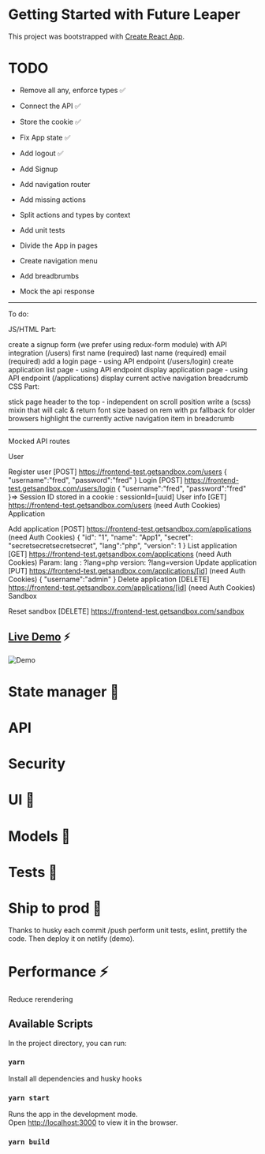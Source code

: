# Getting Started with Future Leaper

This project was bootstrapped with [Create React App](https://github.com/facebook/create-react-app).

# TODO

- Remove all any, enforce types ✅
- Connect the API ✅
- Store the cookie ✅
- Fix App state ✅
- Add logout ✅
- Add Signup

- Add navigation router
- Add missing actions
- Split actions and types by context
- Add unit tests
- Divide the App in pages
- Create navigation menu
- Add breadbrumbs
- Mock the api response

---

To do:

JS/HTML Part:

create a signup form (we prefer using redux-form module) with API integration (/users)
first name (required)
last name (required)
email (required)
add a login page - using API endpoint (/users/login)
create application list page - using API endpoint
display application page - using API endpoint (/applications)
display current active navigation breadcrumb
CSS Part:

stick page header to the top - independent on scroll position
write a (scss) mixin that will calc & return font size based on rem with px fallback for older browsers
highlight the currently active navigation item in breadcrumb

---

Mocked API routes

User

Register user
[POST] https://frontend-test.getsandbox.com/users
{ "username":"fred", "password":"fred" }
Login
[POST] https://frontend-test.getsandbox.com/users/login
{ "username":"fred", "password":"fred" }=> Session ID stored in a cookie : sessionId=[uuid]
User info
[GET] https://frontend-test.getsandbox.com/users (need Auth Cookies)
Application

Add application
[POST] https://frontend-test.getsandbox.com/applications (need Auth Cookies)
{ "id": "1", "name": "App1", "secret": "secretsecretsecretsecret", "lang":"php", "version": 1 }
List application
[GET] https://frontend-test.getsandbox.com/applications (need Auth Cookies)
Param:
lang : ?lang=php
version: ?lang=version
Update application
[PUT] https://frontend-test.getsandbox.com/applications/[id] (need Auth Cookies)
{ "username":"admin" }
Delete application
[DELETE] https://frontend-test.getsandbox.com/applications/[id] (need Auth Cookies)
Sandbox

Reset sandbox
[DELETE] https://frontend-test.getsandbox.com/sandbox

## [Live Demo](TBD) ⚡

![Demo](/demo/demo.png)

# State manager 🏬

# API

# Security

# UI 🎨

# Models 📐

# Tests 🧪

# Ship to prod 🚢

Thanks to husky each commit /push perform unit tests, eslint, prettify the code.
Then deploy it on netlify (demo).

# Performance ⚡

Reduce rerendering

## Available Scripts

In the project directory, you can run:

### `yarn`

Install all dependencies and husky hooks

### `yarn start`

Runs the app in the development mode.\
Open [http://localhost:3000](http://localhost:3000) to view it in the browser.

### `yarn build`
